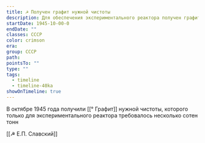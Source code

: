 ```yaml
---
title: ☭ Получен графит нужной чистоты
description: Для обеспечения экспериментального реактора получен графит необходимой чистоты. 
startDate: 1945-10-00-0
endDate: ""
classes: СССР
color: crimson
era: 
group: СССР
path: 
pointsTo: ""
type: ""
tags:
  - timeline
  - timeline-40ka
showOnTimeline: true
---
```


В октябре 1945 года получили [[° Графит]] нужной чистоты, которого только для экспериментального реактора требовалось несколько сотен тонн

[[☭ Е.П. Славский]]